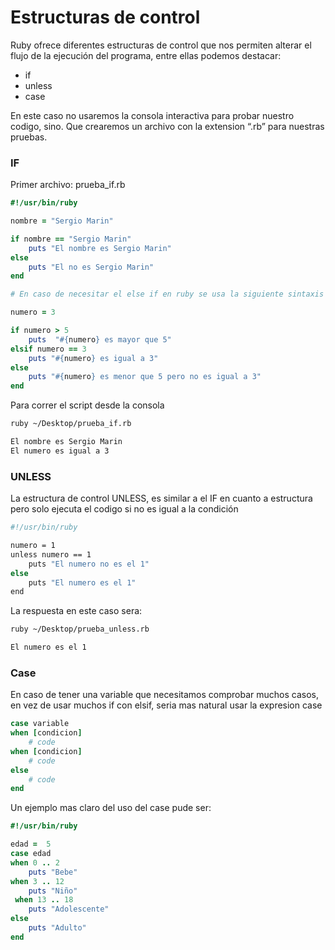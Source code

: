 # Estructuras de control

Ruby ofrece diferentes estructuras de control que nos permiten alterar el flujo de la ejecución del programa, entre ellas podemos destacar:

* if
* unless
* case

En este caso no usaremos la consola interactiva para probar nuestro codigo, sino. Que crearemos un archivo con la extension “.rb” para nuestras pruebas.

### IF

Primer archivo: prueba_if.rb

```ruby
#!/usr/bin/ruby

nombre = "Sergio Marin"

if nombre == "Sergio Marin"
	puts "El nombre es Sergio Marin"
else
	puts "El no es Sergio Marin"
end

# En caso de necesitar el else if en ruby se usa la siguiente sintaxis

numero = 3

if numero > 5
	puts  "#{numero} es mayor que 5"
elsif numero == 3
	puts "#{numero} es igual a 3"
else
	puts "#{numero} es menor que 5 pero no es igual a 3"
end
```

Para correr el script desde la consola

```bash
ruby ~/Desktop/prueba_if.rb

El nombre es Sergio Marin
El numero es igual a 3
```

### UNLESS

La estructura de control UNLESS, es similar a el IF en cuanto a estructura pero solo ejecuta el codigo si no es igual a la condición

```bash
#!/usr/bin/ruby

numero = 1
unless numero == 1
	puts "El numero no es el 1"
else
	puts "El numero es el 1"
end
```

La respuesta en este caso sera:

```bash
ruby ~/Desktop/prueba_unless.rb

El numero es el 1
```

### Case

En caso de tener una variable que necesitamos comprobar muchos casos, en vez de usar muchos if con elsif, seria mas natural usar la expresion case

```ruby
case variable
when [condicion]
	# code
when [condicion]
	# code
else
	# code
end
```
Un ejemplo mas claro del uso del case pude ser:

```ruby
#!/usr/bin/ruby

edad =  5
case edad
when 0 .. 2
	puts "Bebe"
when 3 .. 12
	puts "Niño"
 when 13 .. 18
	puts "Adolescente"
else
	puts "Adulto"
end
```
